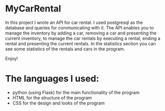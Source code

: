 # MyCarRental
In this project I wrote an API for car rental. I used postgresql as the database and queries for communicating with it.
The API enables you to manage the inventory by adding a car, removing a car and presenting the current inventory, to manage the car rentals by executing a rental, ending a rental and presenting the current rentals.
In the statistics section you can see some statistics of the rentals and cars in the program.

Enjoy!

# The languages I used:
* python (using Flask) for the main functionality of the program
* HTML for the structure of the program
* CSS for the design and looks of the program
